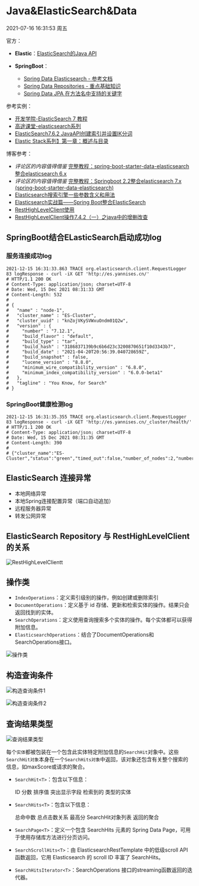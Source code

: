 # Java&ElasticSearch&Data

2021-07-16 16:31:53 周五

官方：

 - **Elastic**：[ElasticSearch的Java API](https://www.elastic.co/guide/en/elasticsearch/reference/current/api-java.html)
 - **SpringBoot**：
   
    - [Spring Data Elasticsearch - 参考文档](https://docs.spring.io/spring-data/elasticsearch/docs/4.0.6.RELEASE/reference/html/#preface)
    - [Spring Data Repositories - 重点基础知识](https://docs.spring.io/spring-data/elasticsearch/docs/4.0.6.RELEASE/reference/html/#repositories)
    - [Spring Data JPA 在方法名中支持的关键字](https://docs.spring.io/spring-data/jpa/docs/current/reference/html/#jpa.query-methods.query-creation)

参考实例：

 - [开发学院-ElasticSearch 7 教程](https://www.kaifaxueyuan.com/server/elasticsearch7/elasticsearch-index.html)
 - [高途课堂-elasticsearch系列](https://blog.csdn.net/m0_37135421/article/details/104119720)
 - [ElasticSearch7.6.2 JavaAPI创建索引并设置IK分词](https://blog.csdn.net/GhostGuest/article/details/109760660)
 - [Elastic Stack系列】第一章：概述与目录](https://twocups.cn/index.php/2021/02/20/24/)

博客参考：

 - *评论区的内容值得借鉴* [完整教程：spring-boot-starter-data-elasticsearch整合elasticsearch 6.x](https://blog.csdn.net/chengyuqiang/article/details/86135795)
 - *评论区的内容值得借鉴* [完整教程：Springboot 2.2整合elasticsearch 7.x (spring-boot-starter-data-elasticsearch)](https://blog.csdn.net/chengyuqiang/article/details/102938266)
 - [Elasticsearch搜索引擎一些参数含义和用法](https://blog.csdn.net/qq_44695727/article/details/107164037)
 - [Elasticsearch实战篇——Spring Boot整合ElasticSearch](https://segmentfault.com/a/1190000018625101)
 - [RestHighLevelClient使用](https://www.cnblogs.com/cicada-smile/p/14322789.html)
 - [RestHighLevelClient操作7.4.2（一）之java中的增删改查](https://blog.csdn.net/m0_37635053/article/details/108438105)

## SpringBoot结合ELasticSearch启动成功log

### 服务连接成功log

```text
2021-12-15 16:31:33.863 TRACE org.elasticsearch.client.RequestLogger 83 logResponse - curl -iX GET 'http://es.yannises.cn/'
# HTTP/1.1 200 OK
# Content-Type: application/json; charset=UTF-8
# Date: Wed, 15 Dec 2021 08:31:33 GMT
# Content-Length: 532
#
# {
#   "name" : "node-1",
#   "cluster_name" : "ES-Cluster",
#   "cluster_uuid" : "knZojVKySVWxuOndm01Q2w",
#   "version" : {
#     "number" : "7.12.1",
#     "build_flavor" : "default",
#     "build_type" : "tar",
#     "build_hash" : "3186837139b9c6b6d23c3200870651f10d3343b7",
#     "build_date" : "2021-04-20T20:56:39.040728659Z",
#     "build_snapshot" : false,
#     "lucene_version" : "8.8.0",
#     "minimum_wire_compatibility_version" : "6.8.0",
#     "minimum_index_compatibility_version" : "6.0.0-beta1"
#   },
#   "tagline" : "You Know, for Search"
# }
```

### SpringBoot健康检测log

```text
2021-12-15 16:31:35.355 TRACE org.elasticsearch.client.RequestLogger 83 logResponse - curl -iX GET 'http://es.yannises.cn/_cluster/health/'
# HTTP/1.1 200 OK
# Content-Type: application/json; charset=UTF-8
# Date: Wed, 15 Dec 2021 08:31:35 GMT
# Content-Length: 390
#
# {"cluster_name":"ES-Cluster","status":"green","timed_out":false,"number_of_nodes":2,"number_of_data_nodes":2,"active_primary_shards":217,"active_shards":434,"relocating_shards":0,"initializing_shards":0,"unassigned_shards":0,"delayed_unassigned_shards":0,"number_of_pending_tasks":0,"number_of_in_flight_fetch":0,"task_max_waiting_in_queue_millis":0,"active_shards_percent_as_number":100.0}
```

## ElasticSearch 连接异常

- 本地网络异常
- 本地Spring连接配置异常（端口自动追加）
- 远程服务器异常
- 转发公网异常

## ElasticSearch Repository 与 RestHighLevelClient 的关系

![RestHighLevelClientt](/images/ElasticSearch/RestHighLevelClientt.png)

## 操作类

- `IndexOperations`：定义索引级别的操作，例如创建或删除索引
- `DocumentOperations`：定义基于 id 存储、更新和检索实体的操作。结果只会返回找到的实体。
- `SearchOperations`：定义使用查询搜索多个实体的操作。每个实体都可以获得附加信息。
- `ElasticsearchOperations`：结合了DocumentOperations和SearchOperations接口。

![操作类](/images/ElasticSearch/ElasticsearchOperations.png)

## 构造查询条件

![构造查询条件1](/images/ElasticSearch/QueryBuilder.png)

![构造查询条件2](/images/ElasticSearch/ElasticSearch-Query.png)

## 查询结果类型

![查询结果类型](/images/ElasticSearch/Search-Result.png)

每个`实体`都被包装在一个包含此实体特定附加信息的`SearchHit`对象中。这些`SearchHit对象`本身在一个`SearchHits对象`中返回，该对象还包含有关整个搜索的信息，如maxScore或请求的聚合。

- `SearchHit<T>`：包含以下信息：

  ID
  分数
  排序值
  突出显示字段
  检索到的 <T> 类型的实体
- `SearchHits<T>`：包含以下信息：

  总命中数
  总点击数关系
  最高分
  SearchHit<T>对象列表
  返回的聚合

- `SearchPage<T>`：定义一个包含 SearchHits<T> 元素的 Spring Data Page，可用于使用存储库方法进行分页访问。
- `SearchScrollHits<T>`：由 ElasticsearchRestTemplate 中的低级scroll API 函数返回，它用 Elasticsearch 的 scroll ID 丰富了 SearchHits<T>。
- `SearchHitsIterator<T>`：SearchOperations 接口的streaming函数返回的迭代器。

